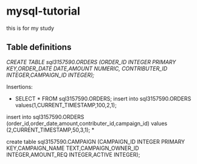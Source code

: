 # mysql-tutorial
this is for my study
## Table definitions ##


*CREATE TABLE sql3157590.ORDERS
(ORDER_ID INTEGER PRIMARY KEY,ORDER_DATE DATE,AMOUNT NUMERIC,
CONTRIBUTER_ID INTEGER,CAMPAIGN_ID INTEGER);*

Insertions:
* SELECT * FROM sql3157590.ORDERS;
insert into sql3157590.ORDERS
values(1,CURRENT_TIMESTAMP,100,2,1);

insert into sql3157590.ORDERS
 (order_id,order_date,amount,contributer_id,campaign_id)
values
(2,CURRENT_TIMESTAMP,50,3,1); *

create table sql3157590.CAMPAIGN (CAMPAIGN_ID INTEGER PRIMARY KEY,CAMPAIGN_NAME TEXT,CAMPAIGN_OWNER_ID INTEGER,AMOUNT_REQ INTEGER,ACTIVE INTEGER);
